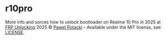 # r10pro
More info and sorces how to unlock bootloader on Realme 10 Pro in 2025 at [FRP Unlocking](frpunlocking.com)
2025 &copy; [Pawel Potacki](https://potacki.com) &ndash; Available under the MIT license, see [LICENSE](LICENSE).

